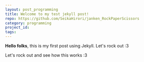 ```yaml
---
layout: post_programming
title: Welcome to my test jekyll post!
repo: https://github.com/SeikaHirori/janken_RockPaperScissors
category: programming
project_id:
tags:
---
```

**Hello folks**, this is my first post using Jekyll. Let's rock out :3

Let's rock out and see how this works :3
